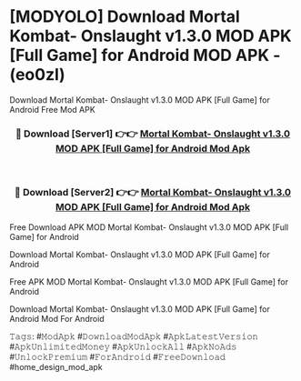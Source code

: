 # [MODYOLO] Download Mortal Kombat- Onslaught v1.3.0 MOD APK [Full Game] for Android MOD APK - (eo0zl)
Download Mortal Kombat- Onslaught v1.3.0 MOD APK [Full Game] for Android Free Mod APK

<div align="center">
<h3>🔴 Download [Server1] 👉👉 <a href="https://apk-comot.site?title=Mortal_Kombat-_Onslaught_v1.3.0_MOD_APK_[Full_Game]_for_Android">Mortal Kombat- Onslaught v1.3.0 MOD APK [Full Game] for Android Mod Apk</a></h3><br>

<h3>🔴 Download [Server2] 👉👉 <a href="https://apk-comot.site?title=Mortal_Kombat-_Onslaught_v1.3.0_MOD_APK_[Full_Game]_for_Android">Mortal Kombat- Onslaught v1.3.0 MOD APK [Full Game] for Android Mod Apk</a></h3>
</div>


Free Download APK MOD Mortal Kombat- Onslaught v1.3.0 MOD APK [Full Game] for Android

Download Mortal Kombat- Onslaught v1.3.0 MOD APK [Full Game] for Android 

Free APK MOD Mortal Kombat- Onslaught v1.3.0 MOD APK [Full Game] for Android 

Download Mortal Kombat- Onslaught v1.3.0 MOD APK [Full Game] for Android Mod For Android

𝚃𝚊𝚐𝚜: #𝙼𝚘𝚍𝙰𝚙𝚔 #𝙳𝚘𝚠𝚗𝚕𝚘𝚊𝚍𝙼𝚘𝚍𝙰𝚙𝚔 #𝙰𝚙𝚔𝙻𝚊𝚝𝚎𝚜𝚝𝚅𝚎𝚛𝚜𝚒𝚘𝚗 #𝙰𝚙𝚔𝚄𝚗𝚕𝚒𝚖𝚒𝚝𝚎𝚍𝙼𝚘𝚗𝚎𝚢 #𝙰𝚙𝚔𝚄𝚗𝚕𝚘𝚌𝚔𝙰𝚕𝚕 #𝙰𝚙𝚔𝙽𝚘𝙰𝚍𝚜 #𝚄𝚗𝚕𝚘𝚌𝚔𝙿𝚛𝚎𝚖𝚒𝚞𝚖 #𝙵𝚘𝚛𝙰𝚗𝚍𝚛𝚘𝚒𝚍 #𝙵𝚛𝚎𝚎𝙳𝚘𝚠𝚗𝚕𝚘𝚊𝚍 #home_design_mod_apk